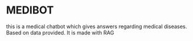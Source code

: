 # MEDIBOT
this is a medical chatbot which gives answers regarding medical diseases. Based on data provided. It is made with RAG

